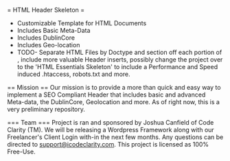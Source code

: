 = HTML Header Skeleton =

* Customizable <head> Template for HTML Documents
* Includes Basic Meta-Data
* Includes DublinCore
* Includes Geo-location
* TODO- Separate HTML Files by Doctype and section off each portion of <head>, include more valuable Header inserts, possibly change the project over
to the 'HTML Essentials Skeleton' to include a Performance and Speed induced .htaccess, robots.txt and more.

== Mission ==
Our mission is to provide a more than quick and easy way to implement a SEO Compliant Header that includes basic and advanced Meta-data, the DublinCore,
Geolocation and more. As of right now, this is a very preliminary repository. 

=== Team ===
Project is ran and sponsored by Joshua Canfield of Code Clarity (TM). We will be releasing a Wordpress Framework along with our Freelancer's Client Login with-in the
next few months. Any questions can be directed to support@icodeclarity.com. This project is licensed as 100% Free-Use. 